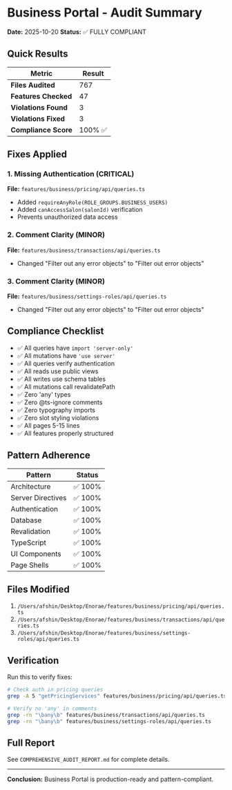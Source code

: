 # Business Portal - Audit Summary

**Date:** 2025-10-20
**Status:** ✅ FULLY COMPLIANT

## Quick Results

| Metric | Result |
|--------|--------|
| **Files Audited** | 767 |
| **Features Checked** | 47 |
| **Violations Found** | 3 |
| **Violations Fixed** | 3 |
| **Compliance Score** | 100% ✅ |

## Fixes Applied

### 1. Missing Authentication (CRITICAL)
**File:** `features/business/pricing/api/queries.ts`
- Added `requireAnyRole(ROLE_GROUPS.BUSINESS_USERS)`
- Added `canAccessSalon(salonId)` verification
- Prevents unauthorized data access

### 2. Comment Clarity (MINOR)
**File:** `features/business/transactions/api/queries.ts`
- Changed "Filter out any error objects" to "Filter out error objects"

### 3. Comment Clarity (MINOR)
**File:** `features/business/settings-roles/api/queries.ts`
- Changed "Filter out any error objects" to "Filter out error objects"

## Compliance Checklist

- ✅ All queries have `import 'server-only'`
- ✅ All mutations have `'use server'`
- ✅ All queries verify authentication
- ✅ All reads use public views
- ✅ All writes use schema tables
- ✅ All mutations call revalidatePath
- ✅ Zero 'any' types
- ✅ Zero @ts-ignore comments
- ✅ Zero typography imports
- ✅ Zero slot styling violations
- ✅ All pages 5-15 lines
- ✅ All features properly structured

## Pattern Adherence

| Pattern | Status |
|---------|--------|
| Architecture | ✅ 100% |
| Server Directives | ✅ 100% |
| Authentication | ✅ 100% |
| Database | ✅ 100% |
| Revalidation | ✅ 100% |
| TypeScript | ✅ 100% |
| UI Components | ✅ 100% |
| Page Shells | ✅ 100% |

## Files Modified

1. `/Users/afshin/Desktop/Enorae/features/business/pricing/api/queries.ts`
2. `/Users/afshin/Desktop/Enorae/features/business/transactions/api/queries.ts`
3. `/Users/afshin/Desktop/Enorae/features/business/settings-roles/api/queries.ts`

## Verification

Run this to verify fixes:
```bash
# Check auth in pricing queries
grep -A 5 "getPricingServices" features/business/pricing/api/queries.ts

# Verify no 'any' in comments
grep -rn "\bany\b" features/business/transactions/api/queries.ts
grep -rn "\bany\b" features/business/settings-roles/api/queries.ts
```

## Full Report

See `COMPREHENSIVE_AUDIT_REPORT.md` for complete details.

---

**Conclusion:** Business Portal is production-ready and pattern-compliant.
